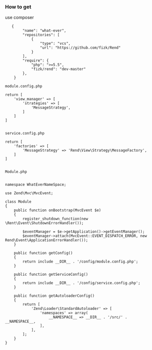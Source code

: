 ### How to get
use composer
```
   {
        "name": "what-ever",
        "repositories": [
            {
                "type": "vcs",
                "url": "https://github.com/fizk/Rend"
            }
        ],
        "require": {
            "php": ">=5.5",
            "fizk/rend": "dev-master"
        },
    }
```

    module.config.php
    
    return [
        'view_manager' => [
            'strategies' => [
                'MessageStrategy',
            ]
        ]
    ]
    
    
    service.config.php
    
    return [
        'factories' => [
            'MessageStrategy' => 'Rend\View\Strategy\MessageFactory',
        ]
    ]


    Module.php
    
    
    namespace WhatEverNameSpace;
    
    use Zend\Mvc\MvcEvent;
    
    class Module
    {
        public function onBootstrap(MvcEvent $e)
        {
            register_shutdown_function(new \Rent\Event\ShutdownErrorHandler());
    
            $eventManager = $e->getApplication()->getEventManager();
            $eventManager->attach(MvcEvent::EVENT_DISPATCH_ERROR, new Rend\Event\ApplicationErrorHandler());
        }
    
        public function getConfig()
        {
            return include __DIR__ . '/config/module.config.php';
        }
    
        public function getServiceConfig()
        {
            return include __DIR__ . '/config/service.config.php';
        }
    
        public function getAutoloaderConfig()
        {
            return [
                'Zend\Loader\StandardAutoloader' => [
                    'namespaces' => array(
                        __NAMESPACE__ => __DIR__ . '/src/' . __NAMESPACE__,
                    ],
                ],
            ];
        }
    }
